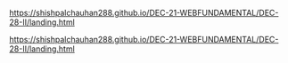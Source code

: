  https://shishpalchauhan288.github.io/DEC-21-WEBFUNDAMENTAL/DEC-28-II/landing.html
 
 
 
 
 
  https://shishpalchauhan288.github.io/DEC-21-WEBFUNDAMENTAL/DEC-28-II/landing.html
